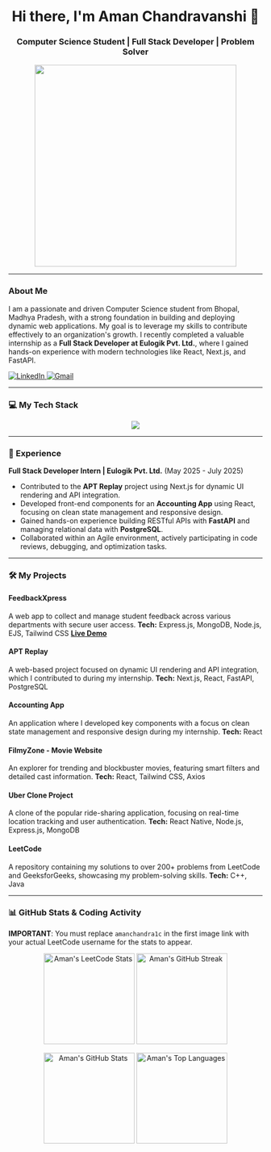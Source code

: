 <h1 align="center">Hi there, I'm Aman Chandravanshi 👋</h1>
<h3 align="center">Computer Science Student | Full Stack Developer | Problem Solver</h3>

<p align="center">
  <img src="https://media.giphy.com/media/v1.Y2lkPTc5MGI3NjExbDBod2hqaXF6N2l6cnNnZGdqc25iaWc2bmg4dGZtNzd5aW5qZ3hrcSZlcD12MV9pbnRlcm5hbF9naWZfYnlfaWQmY3Q9Zw/qgQUggAC3Pfv687qPC/giphy.gif" width="400" />
</p>

---

### About Me

I am a passionate and driven Computer Science student from Bhopal, Madhya Pradesh, with a strong foundation in building and deploying dynamic web applications. My goal is to leverage my skills to contribute effectively to an organization's growth. I recently completed a valuable internship as a **Full Stack Developer at Eulogik Pvt. Ltd.**, where I gained hands-on experience with modern technologies like React, Next.js, and FastAPI.

<p align="left">
  <a href="https://www.linkedin.com/in/aman-chandravanshi-7b3475264/" target="_blank">
    <img src="https://img.shields.io/badge/LinkedIn-0077B5?style=for-the-badge&logo=linkedin&logoColor=white" alt="LinkedIn"/>
  </a>
 <a href="mailto:amanchandra1c7662@gmail.com">
    <img src="https://img.shields.io/badge/Gmail-D14836?style=for-the-badge&logo=gmail&logoColor=white" alt="Gmail"/>
  </a>
</p>

---

### 💻 My Tech Stack
<p align="center">
  <a href="https://skillicons.dev">
    <img src="https://skillicons.dev/icons?i=react,nextjs,nodejs,express,javascript,html,css,tailwindcss,mongodb,postgresql,fastapi,java,c,cpp,git" />
  </a>
</p>

---

### 🚀 Experience

**Full Stack Developer Intern | Eulogik Pvt. Ltd.** (May 2025 - July 2025)

-   Contributed to the **APT Replay** project using Next.js for dynamic UI rendering and API integration.
-   Developed front-end components for an **Accounting App** using React, focusing on clean state management and responsive design.
-   Gained hands-on experience building RESTful APIs with **FastAPI** and managing relational data with **PostgreSQL**.
-   Collaborated within an Agile environment, actively participating in code reviews, debugging, and optimization tasks.

---

### 🛠️ My Projects

#### FeedbackXpress
A web app to collect and manage student feedback across various departments with secure user access.
**Tech:** Express.js, MongoDB, Node.js, EJS, Tailwind CSS
**[Live Demo](https://campus-insights-9k33.onrender.com/)**

#### APT Replay
A web-based project focused on dynamic UI rendering and API integration, which I contributed to during my internship.
**Tech:** Next.js, React, FastAPI, PostgreSQL

#### Accounting App
An application where I developed key components with a focus on clean state management and responsive design during my internship.
**Tech:** React

#### FilmyZone - Movie Website
An explorer for trending and blockbuster movies, featuring smart filters and detailed cast information.
**Tech:** React, Tailwind CSS, Axios

#### Uber Clone Project
A clone of the popular ride-sharing application, focusing on real-time location tracking and user authentication.
**Tech:** React Native, Node.js, Express.js, MongoDB

#### LeetCode
A repository containing my solutions to over 200+ problems from LeetCode and GeeksforGeeks, showcasing my problem-solving skills.
**Tech:** C++, Java

---

### 📊 GitHub Stats & Coding Activity

**IMPORTANT**: You must replace `amanchandra1c` in the first image link with your actual LeetCode username for the stats to appear.

<p align="center">
  <img src="https://leetcode-stats.vercel.app/api/YOUR_LEETCODE_USERNAME" alt="Aman's LeetCode Stats" height="180px"/>
  <img src="https://streak-stats.demolab.com/?user=AmanChandra1c&theme=tokyonight" alt="Aman's GitHub Streak" height="180px"/>
</p>
<p align="center">
  <img src="https://github-readme-stats.vercel.app/api?username=AmanChandra1c&show_icons=true&theme=tokyonight&rank_icon=github" alt="Aman's GitHub Stats" height="180px"/>
  <img src="https://github-readme-stats.vercel.app/api/top-langs?username=AmanChandra1c&layout=compact&theme=tokyonight" alt="Aman's Top Languages" height="180px"/>
</p>
